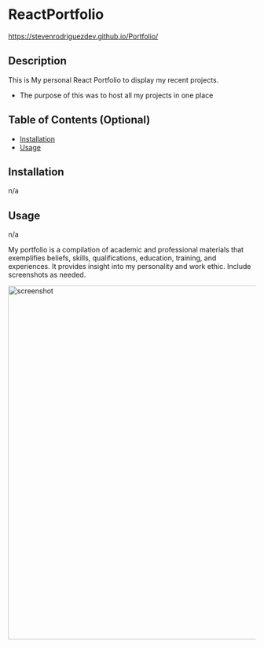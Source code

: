 # ReactPortfolio

https://stevenrodriguezdev.github.io/Portfolio/

## Description

This is My personal React Portfolio to display my recent projects.

- The purpose of this was to host all my projects in one place

## Table of Contents (Optional)

- [Installation](#installation)
- [Usage](#usage)

## Installation
n/a

## Usage
n/a

My portfolio is a compilation of academic and professional materials that exemplifies beliefs, skills, qualifications, education, training, and experiences. It provides insight into my personality and work ethic.
Include screenshots as needed.

<img width="720" alt="screenshot" src="">

